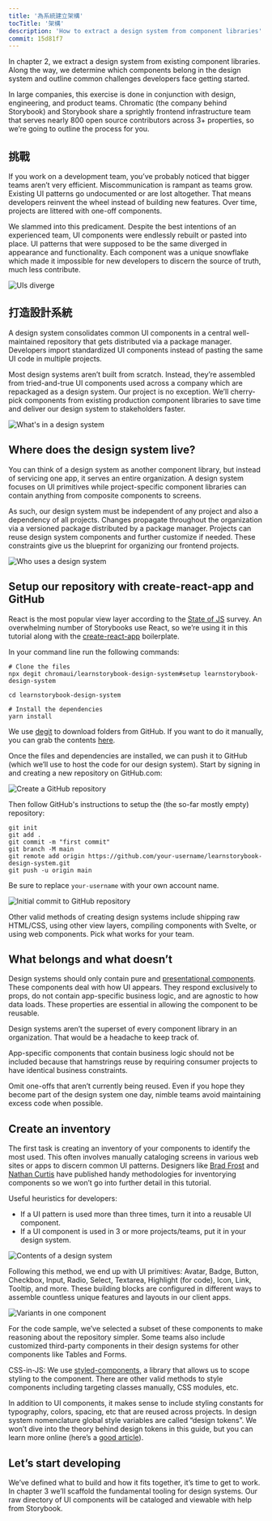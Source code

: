 ```yaml
---
title: '為系統建立架構'
tocTitle: '架構'
description: 'How to extract a design system from component libraries'
commit: 15d81f7
---
```


In chapter 2, we extract a design system from existing component libraries. Along the way, we determine which components belong in the design system and outline common challenges developers face getting started.

In large companies, this exercise is done in conjunction with design, engineering, and product teams. Chromatic (the company behind Storybook) and Storybook share a sprightly frontend infrastructure team that serves nearly 800 open source contributors across 3+ properties, so we’re going to outline the process for you.

## 挑戰

If you work on a development team, you’ve probably noticed that bigger teams aren’t very efficient. Miscommunication is rampant as teams grow. Existing UI patterns go undocumented or are lost altogether. That means developers reinvent the wheel instead of building new features. Over time, projects are littered with one-off components.

We slammed into this predicament. Despite the best intentions of an experienced team, UI components were endlessly rebuilt or pasted into place. UI patterns that were supposed to be the same diverged in appearance and functionality. Each component was a unique snowflake which made it impossible for new developers to discern the source of truth, much less contribute.

![UIs diverge](/design-systems-for-developers/design-system-inconsistent-buttons.jpg)

## 打造設計系統

A design system consolidates common UI components in a central well-maintained repository that gets distributed via a package manager. Developers import standardized UI components instead of pasting the same UI code in multiple projects.

Most design systems aren’t built from scratch. Instead, they’re assembled from tried-and-true UI components used across a company which are repackaged as a design system. Our project is no exception. We’ll cherry-pick components from existing production component libraries to save time and deliver our design system to stakeholders faster.

![What's in a design system](/design-systems-for-developers/design-system-contents.jpg)

## Where does the design system live?

You can think of a design system as another component library, but instead of servicing one app, it serves an entire organization. A design system focuses on UI primitives while project-specific component libraries can contain anything from composite components to screens.

As such, our design system must be independent of any project and also a dependency of all projects. Changes propagate throughout the organization via a versioned package distributed by a package manager. Projects can reuse design system components and further customize if needed. These constraints give us the blueprint for organizing our frontend projects.

![Who uses a design system](/design-systems-for-developers/design-system-consumers.jpg)

## Setup our repository with create-react-app and GitHub

React is the most popular view layer according to the [State of JS](https://stateofjs.com/) survey. An overwhelming number of Storybooks use React, so we’re using it in this tutorial along with the [create-react-app](https://github.com/facebook/create-react-app) boilerplate.

In your command line run the following commands:

```shell
# Clone the files
npx degit chromaui/learnstorybook-design-system#setup learnstorybook-design-system

cd learnstorybook-design-system

# Install the dependencies
yarn install
```

<div class="aside">
We use <a href="https://github.com/Rich-Harris/degit">degit</a> to download folders from GitHub. If you want to do it manually, you can grab the contents <a href="https://github.com/chromaui/learnstorybook-design-system/tree/setup">here</a>.
</div>

Once the files and dependencies are installed, we can push it to GitHub (which we’ll use to host the code for our design system). Start by signing in and creating a new repository on GitHub.com:

![Create a GitHub repository](/design-systems-for-developers/create-github-repository.png)

Then follow GitHub's instructions to setup the (the so-far mostly empty) repository:

```shell
git init
git add .
git commit -m "first commit"
git branch -M main
git remote add origin https://github.com/your-username/learnstorybook-design-system.git
git push -u origin main
```

Be sure to replace `your-username` with your own account name.

![Initial commit to GitHub repository](/design-systems-for-developers/created-github-repository.png)

<div class="aside">Other valid methods of creating design systems include shipping raw HTML/CSS, using other view layers, compiling components with Svelte, or using web components. Pick what works for your team.</div>

## What belongs and what doesn’t

Design systems should only contain pure and [presentational components](https://medium.com/@dan_abramov/smart-and-dumb-components-7ca2f9a7c7d0). These components deal with how UI appears. They respond exclusively to props, do not contain app-specific business logic, and are agnostic to how data loads. These properties are essential in allowing the component to be reusable.

Design systems aren’t the superset of every component library in an organization. That would be a headache to keep track of.

App-specific components that contain business logic should not be included because that hamstrings reuse by requiring consumer projects to have identical business constraints.

Omit one-offs that aren’t currently being reused. Even if you hope they become part of the design system one day, nimble teams avoid maintaining excess code when possible.

## Create an inventory

The first task is creating an inventory of your components to identify the most used. This often involves manually cataloging screens in various web sites or apps to discern common UI patterns. Designers like [Brad Frost](http://bradfrost.com/blog/post/interface-inventory/) and [Nathan Curtis](https://medium.com/eightshapes-llc/the-component-cut-up-workshop-1378ae110517) have published handy methodologies for inventorying components so we won’t go into further detail in this tutorial.

Useful heuristics for developers:

- If a UI pattern is used more than three times, turn it into a reusable UI component.
- If a UI component is used in 3 or more projects/teams, put it in your design system.

![Contents of a design system](/design-systems-for-developers/design-system-grid.png)

Following this method, we end up with UI primitives: Avatar, Badge, Button, Checkbox, Input, Radio, Select, Textarea, Highlight (for code), Icon, Link, Tooltip, and more. These building blocks are configured in different ways to assemble countless unique features and layouts in our client apps.

![Variants in one component](/design-systems-for-developers/design-system-consolidate-into-one-button.jpg)

<p>
For the code sample, we’ve selected a subset of these components to make reasoning about the repository simpler. Some teams also include customized third-party components in their design systems for other components like Tables and Forms.</p></div>

<div class="aside">CSS-in-JS: We use <a href="https://www.styled-components.com">styled-components</a>, a library that allows us to scope styling to the component. There are other valid methods to style components including targeting classes manually, CSS modules, etc.</div>

In addition to UI components, it makes sense to include styling constants for typography, colors, spacing, etc that are reused across projects. In design system nomenclature global style variables are called “design tokens”. We won’t dive into the theory behind design tokens in this guide, but you can learn more online (here’s a [good article](https://medium.com/eightshapes-llc/tokens-in-design-systems-25dd82d58421)).

## Let’s start developing

We’ve defined what to build and how it fits together, it’s time to get to work. In chapter 3 we’ll scaffold the fundamental tooling for design systems. Our raw directory of UI components will be cataloged and viewable with help from Storybook.
